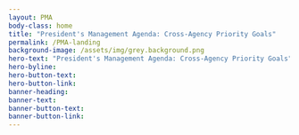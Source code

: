 ```yaml
---
layout: PMA
body-class: home
title: "President's Management Agenda: Cross-Agency Priority Goals"
permalink: /PMA-landing
background-image: /assets/img/grey.background.png
hero-text: "President's Management Agenda: Cross-Agency Priority Goals"
hero-byline:
hero-button-text: 
hero-button-link: 
banner-heading: 
banner-text: 
banner-button-text: 
banner-button-link: 
---
```


